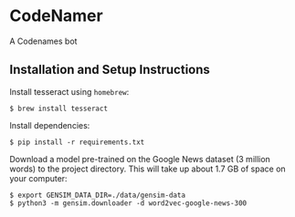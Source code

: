 # CodeNamer
A Codenames bot


## Installation and Setup Instructions
Install tesseract using `homebrew`:
```shell
$ brew install tesseract
```

Install dependencies:
```shell
$ pip install -r requirements.txt
```

Download a model pre-trained on the Google News dataset (3 million words) to the project directory. 
This will take up about 1.7 GB of space on your computer:
```shell
$ export GENSIM_DATA_DIR=./data/gensim-data
$ python3 -m gensim.downloader -d word2vec-google-news-300
```
